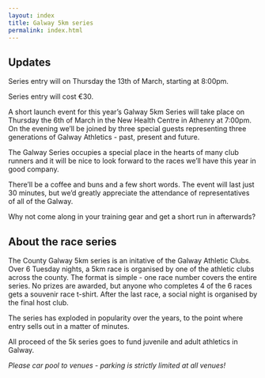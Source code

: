 ```yaml
---
layout: index
title: Galway 5km series
permalink: index.html
---
```


Updates
-------

Series entry will on Thursday the 13th of March, starting at 8:00pm.

Series entry will cost €30.

A short launch event for this year’s Galway 5km Series will take place on Thursday the 6th of March in the New Health Centre in Athenry at 7:00pm.  
On the evening we’ll be joined by three special guests representing three generations of  Galway Athletics - past, present and future.

The Galway Series occupies a special place in the hearts of many club runners and it will be nice to look forward to the races we’ll have this year in good company.

There’ll be a coffee and buns and a few short words. The event will last just 30 minutes, but we’d greatly appreciate the attendance of representatives of all of the Galway.

Why not come along in your training gear and get a short run in afterwards?

About the race series
---------------------

The County Galway 5km series is an initative of the Galway Athletic Clubs. Over 6 Tuesday nights, a 5km race is organised by one of the athletic clubs across the county. The format is simple - one race number covers the entire series. No prizes are awarded, but anyone who completes 4 of the 6 races gets a souvenir race t-shirt. After the last race, a social night is organised by the final host club.

The series has exploded in popularity over the years, to the point where entry sells out in a matter of minutes.

All proceed of the 5k series goes to fund juvenile and adult athletics in Galway.

*Please car pool to venues - parking is strictly limited at all venues!*
